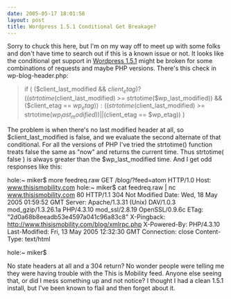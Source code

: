```yaml
---
date: 2005-05-17 18:01:58
layout: post
title: Wordpress 1.5.1 Conditional Get Breakage?
---
```


Sorry to chuck this here, but I'm on my way off to meet up with some folks and don't have time to search out if this is a known issue or not.  It looks like the conditional get support in [Wordpress 1.5.1](http://www.wordpress.org) might be broken for some combinations of requests and maybe PHP versions. There's this check in wp-blog-header.php:




> if ( ($client_last_modified && $client_etag) ?
                ((strtotime($client_last_modified) >= strtotime($wp_last_modified)) && ($client_etag == $wp_etag)) :
                ((strtotime($client_last_modified) >= strtotime($wp_last_modified)) || ($client_etag == $wp_etag)) )




The problem is when there's no last modified header at all, so $client_last_modified is false, and we evaluate the second alternate of that conditional. For all the versions of PHP I've tried the strtotime() function treats false the same as "now" and returns the current time. Thus strtotime( false ) is always greater than the $wp_last_modified time. And I get odd responses like this:




> 
hole:~ miker$ more feedreq.raw 
GET /blog/?feed=atom HTTP/1.0
Host: www.thisismobility.com
hole:~ miker$ cat feedreq.raw | nc www.thisismobility.com 80
HTTP/1.1 304 Not Modified
Date: Wed, 18 May 2005 01:59:52 GMT
Server: Apache/1.3.31 (Unix) DAV/1.0.3 mod_gzip/1.3.26.1a PHP/4.3.10 mod_ssl/2.8.19 OpenSSL/0.9.6c
ETag: "2d0a68b8eeadb53e4597a041c96a83c8"
X-Pingback: http://www.thisismobility.com/blog/xmlrpc.php
X-Powered-By: PHP/4.3.10
Last-Modified: Fri, 13 May 2005 12:32:30 GMT
Connection: close
Content-Type: text/html



hole:~ miker$




No state headers at all and a 304 return? No wonder people were telling me they were having trouble with the This is Mobility feed. Anyone else seeing that, or did I mess something up and not notice? I thought I had a clean 1.5.1 install, but I've been known to flail and then forget about it.
